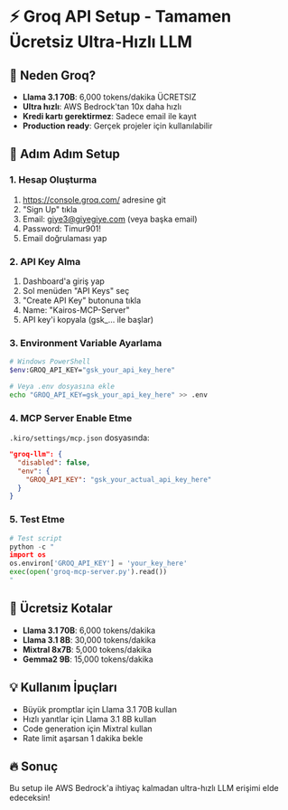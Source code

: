 # ⚡ Groq API Setup - Tamamen Ücretsiz Ultra-Hızlı LLM

## 🚀 Neden Groq?
- **Llama 3.1 70B**: 6,000 tokens/dakika ÜCRETSIZ
- **Ultra hızlı**: AWS Bedrock'tan 10x daha hızlı
- **Kredi kartı gerektirmez**: Sadece email ile kayıt
- **Production ready**: Gerçek projeler için kullanılabilir

## 📝 Adım Adım Setup

### 1. Hesap Oluşturma
1. https://console.groq.com/ adresine git
2. "Sign Up" tıkla
3. Email: giye3@giyegiye.com (veya başka email)
4. Password: Timur901!
5. Email doğrulaması yap

### 2. API Key Alma
1. Dashboard'a giriş yap
2. Sol menüden "API Keys" seç
3. "Create API Key" butonuna tıkla
4. Name: "Kairos-MCP-Server"
5. API key'i kopyala (gsk_... ile başlar)

### 3. Environment Variable Ayarlama
```bash
# Windows PowerShell
$env:GROQ_API_KEY="gsk_your_api_key_here"

# Veya .env dosyasına ekle
echo "GROQ_API_KEY=gsk_your_api_key_here" >> .env
```

### 4. MCP Server Enable Etme
`.kiro/settings/mcp.json` dosyasında:
```json
"groq-llm": {
  "disabled": false,
  "env": {
    "GROQ_API_KEY": "gsk_your_actual_api_key_here"
  }
}
```

### 5. Test Etme
```python
# Test script
python -c "
import os
os.environ['GROQ_API_KEY'] = 'your_key_here'
exec(open('groq-mcp-server.py').read())
"
```

## 🎯 Ücretsiz Kotalar
- **Llama 3.1 70B**: 6,000 tokens/dakika
- **Llama 3.1 8B**: 30,000 tokens/dakika  
- **Mixtral 8x7B**: 5,000 tokens/dakika
- **Gemma2 9B**: 15,000 tokens/dakika

## 💡 Kullanım İpuçları
- Büyük promptlar için Llama 3.1 70B kullan
- Hızlı yanıtlar için Llama 3.1 8B kullan
- Code generation için Mixtral kullan
- Rate limit aşarsan 1 dakika bekle

## 🔥 Sonuç
Bu setup ile AWS Bedrock'a ihtiyaç kalmadan ultra-hızlı LLM erişimi elde edeceksin!